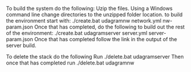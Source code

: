 To build the system do the following:
Uzip the files.
Using a Windows command line change directories to the unzipped folder location.
to build the environment start with:
./create.bat udagramnw network.yml nw-param.json
Once that has completed, do the following to build out the rest of the environment:
./create.bat udagramserver server.yml server-param.json 
Once that has completed follow the link in the output of the server build. 

To delete the stack do the following
Run 
./delete.bat udagramserver
Then once that has completed run
./delete.bat udagramnw

